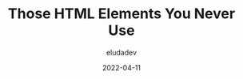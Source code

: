 ---
author: eludadev
date: 2022-04-11
draft: true
publisher: thepracticaldev
tags:
  - html
  - semantics
target_url: https://dev.to/eludadev/those-html-elements-you-never-use-16bi
title: Those HTML Elements You Never Use
---